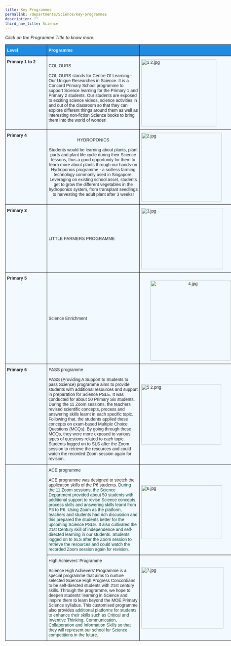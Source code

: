 ```yaml
---
title: Key Programmes
permalink: /departments/Science/key-programmes
description: ""
third_nav_title: Science
---
```

*Click on the Programme Title to know more.*

<style type="text/css">
.tg  {border-collapse:collapse;border-spacing:0;margin:0px auto;}
.tg td{border-color:black;border-style:solid;border-width:1px;font-family:Arial, sans-serif;font-size:14px;
  overflow:hidden;padding:10px 5px;word-break:normal;}
.tg th{border-color:black;border-style:solid;border-width:1px;font-family:Arial, sans-serif;font-size:14px;
  font-weight:normal;overflow:hidden;padding:10px 5px;word-break:normal;}
.tg .tg-2w19{background-color:#F2F9FF;color:#222;text-align:left;vertical-align:top}
.tg .tg-aaqb{background-color:#F2F9FF;color:#222;text-align:left;vertical-align:middle}
.tg .tg-r129{background-color:#F2F9FF;color:#222;text-align:center;vertical-align:middle}
.tg .tg-8s0f{background-color:#1F8CE4;color:#F2F9FF;font-weight:bold;text-align:left;vertical-align:middle}
.tg .tg-auhb{background-color:#1F8CE4;color:#F2F9FF;font-weight:bold;text-align:left;vertical-align:top}
.tg .tg-muqq{background-color:#F2F9FF;color:#222;font-weight:bold;text-align:left;vertical-align:top}
.tg .tg-oucd{background-color:#CFE2F3;color:#222;text-align:center;vertical-align:middle}
</style>
<table class="tg" style="undefined;table-layout: fixed; width: 766px">
<colgroup>
<col style="width: 135px">
<col style="width: 301px">
<col style="width: 330px">
</colgroup>
<tbody>
  <tr>
    <td class="tg-auhb">Level</td>
    <td class="tg-8s0f">Programme </td>
    <td class="tg-8s0f"> </td>
  </tr>
  <tr>
    <td class="tg-muqq">Primary 1 to 2<br></td>
    <td class="tg-aaqb">COL.OURS <br><br>COL.OURS stands for Centre Of Learning - Our Unique Researches in Science. It is a Concord Primary School programme to support Science learning for the Primary 1 and Primary 2 students. Our students are exposed to exciting science videos, science activities in and out of the classroom so that they can explore different things around them as well as interesting non-fiction Science books to bring them into the world of wonder!<br></td>
    <td class="tg-aaqb"><img src="https://concordpri-moe-edu-sg-admin.cwp.sg/qql/slot/u754/2021/Our%20Department/science/key%20programe/1%202.jpg" alt="1 2.jpg" width="243" height="217"></td>
  </tr>
  <tr>
    <td class="tg-muqq">Primary 4</td>
    <td class="tg-r129">HYDROPONICS<br><br>Students would be learning about plants, plant parts and plant life cycle during their Science lessons, thus a good opportunity for them to learn more about plants through our hands-on Hydroponics programme - a soilless farming technology commonly used in Singapore. Leveraging on existing school asset, students get to grow the different vegetables in the hydroponics system, from transplant seedlings to harvesting the adult plant after 3 weeks! <br></td>
    <td class="tg-aaqb"><img src="https://concordpri-moe-edu-sg-admin.cwp.sg/qql/slot/u754/2021/Our%20Department/science/key%20programe/2.jpg" alt="2.jpg" width="261" height="222"></td>
  </tr>
  <tr>
    <td class="tg-muqq">Primary 3<br></td>
    <td class="tg-aaqb">LITTLE FARMERS PROGRAMME</td>
    <td class="tg-aaqb"><img src="https://concordpri-moe-edu-sg-admin.cwp.sg/qql/slot/u754/2021/Our%20Department/science/key%20programe/3.jpg" alt="3.jpg" width="265" height="198"></td>
  </tr>
  <tr>
    <td class="tg-muqq">Primary 5</td>
    <td class="tg-aaqb">Science Enrichment</td>
    <td class="tg-r129"><br><img src="https://concordpri-moe-edu-sg-admin.cwp.sg/qql/slot/u754/2021/Our%20Department/science/key%20programe/4.jpg" alt="4.jpg" width="259" height="259"></td>
  </tr>
  <tr>
    <td class="tg-muqq">Primary 6</td>
    <td class="tg-aaqb">PASS programme<br><br>PASS (Providing A Support to Students to pass Science) programme aims to provide students with additional resources and support in preparation for Science PSLE. It was conducted for about 50 Primary Six students. During the 11 Zoom sessions, the teachers revised scientific concepts, process and answering skills learnt in each specific topic. Following that, the students applied these concepts on exam-based Multiple Choice Questions (MCQs). By going through these MCQs, they were more exposed to various types of questions related to each topic. Students logged on to SLS after the Zoom session to retrieve the resources and could watch the recorded Zoom session again for revision.<span style="color:#0C463A;background-color:initial"> </span></td>
    <td class="tg-aaqb"><img src="https://concordpri-moe-edu-sg-admin.cwp.sg/qql/slot/u754/2021/Our%20Department/science/key%20programe/5%202.png" alt="5 2.png" width="259" height="195"><br></td>
  </tr>
  <tr>
    <td class="tg-2w19" rowspan="2"></td>
    <td class="tg-aaqb">ACE programme<br><br><span style="background-color:#FFF">ACE programme was designed to stretch the application skills of the P6 students. </span><span style="color:#0C463A">During the 11 Zoom sessions, the Science Department provided about 50 students with additional support to revise Science concepts, process skills and answering skills learnt from P3 to P6. Using Zoom as the platform, teachers and students had rich discussion and this prepared the students better for the upcoming Science PSLE. It also cultivated the 21</span>st<span style="color:#0C463A"> Century skill of independence and self-directed learning in our students.  Students logged on to SLS after the Zoom session to retrieve the resources and could watch the recorded Zoom session again for revision. </span></td>
    <td class="tg-aaqb"><br><img src="https://concordpri-moe-edu-sg-admin.cwp.sg/qql/slot/u754/2021/Our%20Department/science/key%20programe/6.jpg" alt="6.jpg" width="262" height="174"></td>
  </tr>
  <tr>
    <td class="tg-aaqb">High Achievers’ Programme<br><br>Science High Achievers’ Programme is a special programme that aims to nurture selected Science High Progress Concordians to be self-directed students with 21st century skills. Through the programme, we hope to deepen students’ learning in Science and inspire them to learn beyond the MOE Primary Science syllabus. This customised programme also provides <span style="color:#0C463A;background-color:#FFF">additional platforms for students to enhance their skills such as Critical and Inventive Thinking, Communication, Collaboration and Information Skills so that they will represent our school for Science competitions in the future.</span></td>
    <td class="tg-aaqb"><img src="https://concordpri-moe-edu-sg-admin.cwp.sg/qql/slot/u754/2021/Our%20Department/science/key%20programe/7.jpg" alt="7.jpg" width="266" height="198"></td>
  </tr>
</tbody>
</table>